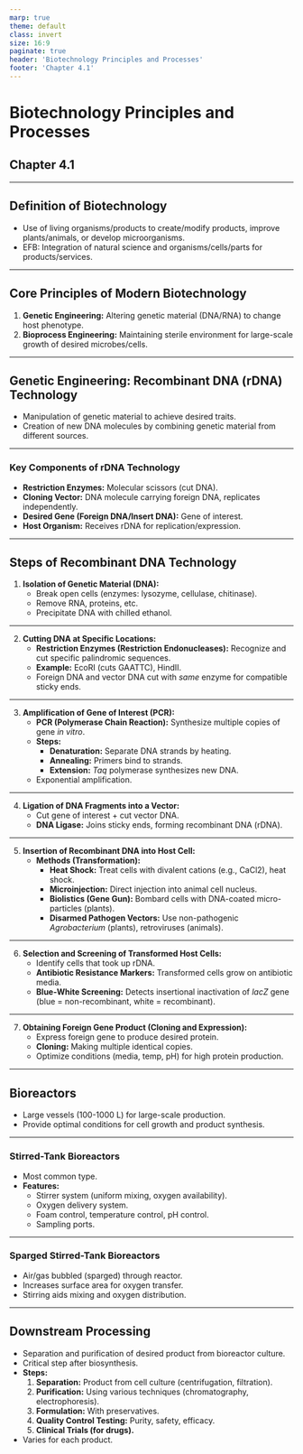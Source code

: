 ```yaml
---
marp: true
theme: default
class: invert
size: 16:9
paginate: true
header: 'Biotechnology Principles and Processes'
footer: 'Chapter 4.1'
---
```


# Biotechnology Principles and Processes

## Chapter 4.1

---

## Definition of Biotechnology

*   Use of living organisms/products to create/modify products, improve plants/animals, or develop microorganisms.
*   EFB: Integration of natural science and organisms/cells/parts for products/services.

---

## Core Principles of Modern Biotechnology

1.  **Genetic Engineering:** Altering genetic material (DNA/RNA) to change host phenotype.
2.  **Bioprocess Engineering:** Maintaining sterile environment for large-scale growth of desired microbes/cells.

---

## Genetic Engineering: Recombinant DNA (rDNA) Technology

*   Manipulation of genetic material to achieve desired traits.
*   Creation of new DNA molecules by combining genetic material from different sources.

---

### Key Components of rDNA Technology

*   **Restriction Enzymes:** Molecular scissors (cut DNA).
*   **Cloning Vector:** DNA molecule carrying foreign DNA, replicates independently.
*   **Desired Gene (Foreign DNA/Insert DNA):** Gene of interest.
*   **Host Organism:** Receives rDNA for replication/expression.

---

## Steps of Recombinant DNA Technology

1.  **Isolation of Genetic Material (DNA):**
    *   Break open cells (enzymes: lysozyme, cellulase, chitinase).
    *   Remove RNA, proteins, etc.
    *   Precipitate DNA with chilled ethanol.

---

2.  **Cutting DNA at Specific Locations:**
    *   **Restriction Enzymes (Restriction Endonucleases):** Recognize and cut specific palindromic sequences.
    *   **Example:** EcoRI (cuts GAATTC), HindII.
    *   Foreign DNA and vector DNA cut with *same* enzyme for compatible sticky ends.

---

3.  **Amplification of Gene of Interest (PCR):**
    *   **PCR (Polymerase Chain Reaction):** Synthesize multiple copies of gene *in vitro*.
    *   **Steps:**
        *   **Denaturation:** Separate DNA strands by heating.
        *   **Annealing:** Primers bind to strands.
        *   **Extension:** *Taq* polymerase synthesizes new DNA.
    *   Exponential amplification.

---

4.  **Ligation of DNA Fragments into a Vector:**
    *   Cut gene of interest + cut vector DNA.
    *   **DNA Ligase:** Joins sticky ends, forming recombinant DNA (rDNA).

---

5.  **Insertion of Recombinant DNA into Host Cell:**
    *   **Methods (Transformation):**
        *   **Heat Shock:** Treat cells with divalent cations (e.g., CaCl2), heat shock.
        *   **Microinjection:** Direct injection into animal cell nucleus.
        *   **Biolistics (Gene Gun):** Bombard cells with DNA-coated micro-particles (plants).
        *   **Disarmed Pathogen Vectors:** Use non-pathogenic *Agrobacterium* (plants), retroviruses (animals).

---

6.  **Selection and Screening of Transformed Host Cells:**
    *   Identify cells that took up rDNA.
    *   **Antibiotic Resistance Markers:** Transformed cells grow on antibiotic media.
    *   **Blue-White Screening:** Detects insertional inactivation of *lacZ* gene (blue = non-recombinant, white = recombinant).

---

7.  **Obtaining Foreign Gene Product (Cloning and Expression):**
    *   Express foreign gene to produce desired protein.
    *   **Cloning:** Making multiple identical copies.
    *   Optimize conditions (media, temp, pH) for high protein production.

---

## Bioreactors

*   Large vessels (100-1000 L) for large-scale production.
*   Provide optimal conditions for cell growth and product synthesis.

---

### Stirred-Tank Bioreactors

*   Most common type.
*   **Features:**
    *   Stirrer system (uniform mixing, oxygen availability).
    *   Oxygen delivery system.
    *   Foam control, temperature control, pH control.
    *   Sampling ports.

---

### Sparged Stirred-Tank Bioreactors

*   Air/gas bubbled (sparged) through reactor.
*   Increases surface area for oxygen transfer.
*   Stirring aids mixing and oxygen distribution.

---

## Downstream Processing

*   Separation and purification of desired product from bioreactor culture.
*   Critical step after biosynthesis.
*   **Steps:**
    1.  **Separation:** Product from cell culture (centrifugation, filtration).
    2.  **Purification:** Using various techniques (chromatography, electrophoresis).
    3.  **Formulation:** With preservatives.
    4.  **Quality Control Testing:** Purity, safety, efficacy.
    5.  **Clinical Trials (for drugs).**
*   Varies for each product.
